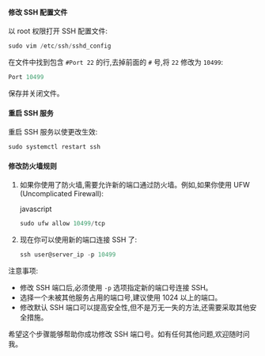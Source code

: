 #### 修改 SSH 配置文件

以 root 权限打开 SSH 配置文件:

```javascript
sudo vim /etc/ssh/sshd_config
```

在文件中找到包含 `#Port 22` 的行,去掉前面的 `#` 号,将 `22` 修改为 `10499`:

```javascript
Port 10499
```

保存并关闭文件。

#### 重启 SSH 服务

重启 SSH 服务以使更改生效:

```javascript
sudo systemctl restart ssh
```

#### 修改防火墙规则

1. 如果你使用了防火墙,需要允许新的端口通过防火墙。例如,如果你使用 UFW (Uncomplicated Firewall):

   javascript

   

   ```javascript
   sudo ufw allow 10499/tcp
   ```

2. 现在你可以使用新的端口连接 SSH 了:

   ```javascript
   ssh user@server_ip -p 10499
   ```

注意事项:

- 修改 SSH 端口后,必须使用 `-p` 选项指定新的端口号连接 SSH。
- 选择一个未被其他服务占用的端口号,建议使用 1024 以上的端口。
- 修改默认 SSH 端口可以提高安全性,但不是万无一失的方法,还需要采取其他安全措施。

希望这个步骤能够帮助你成功修改 SSH 端口号。如有任何其他问题,欢迎随时问我。


